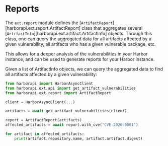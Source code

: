 # Reports

The `ext.report` module defines the [`ArtifactReport`][harborapi.ext.report.ArtifactReport] class that aggregates several [`ArtifactInfo`][harborapi.ext.artifact.ArtifactInfo] objects. Through this class, one can query the aggregated data for all artifacts affected by a given vulnerability, all artifacts who has a given vulnerable package, etc.

This allows for a deeper analysis of the vulnerabilities in your Harbor instance, and can be used to generate reports for your Harbor instance.

Given a list of ArtifactInfo objects, we can query the aggregated data to find all artifacts affected by a given vulnerability:

```py
from harborapi import HarborAsyncClient
from harborapi.ext.api import get_artifact_vulnerabilities
from harborapi.ext.report import ArtifactReport

client = HarborAsyncClient(...)

artifacts = await get_artifact_vulnerabilities(client)

report = ArtifactReport(artifacts)
affected_artifacts = await report.with_cve("CVE-2020-0001")

for artifact in affected_artifacts:
    print(artifact.repository.name, artifact.artifact.digest)
```

